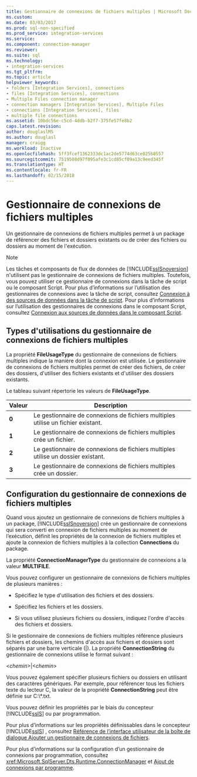 ```yaml
---
title: Gestionnaire de connexions de fichiers multiples | Microsoft Docs
ms.custom: 
ms.date: 03/03/2017
ms.prod: sql-non-specified
ms.prod_service: integration-services
ms.service: 
ms.component: connection-manager
ms.reviewer: 
ms.suite: sql
ms.technology:
- integration-services
ms.tgt_pltfrm: 
ms.topic: article
helpviewer_keywords:
- folders [Integration Services], connections
- files [Integration Services], connections
- Multiple Files connection manager
- connection managers [Integration Services], Multiple Files
- connections [Integration Services], files
- multiple file connections
ms.assetid: 10bdc56e-c5cd-4ddb-b2f7-375fe57fe8b2
caps.latest.revision: 
author: douglaslMS
ms.author: douglasl
manager: craigg
ms.workload: Inactive
ms.openlocfilehash: 5ff3fcef1362333dc1ac2de5774d63ce025b8557
ms.sourcegitcommit: 7519508d97f095afe3c1cd85cf09a13c9eed345f
ms.translationtype: HT
ms.contentlocale: fr-FR
ms.lasthandoff: 02/15/2018
---
```

# <a name="multiple-files-connection-manager"></a>Gestionnaire de connexions de fichiers multiples
  Un gestionnaire de connexions de fichiers multiples permet à un package de référencer des fichiers et dossiers existants ou de créer des fichiers ou dossiers au moment de l'exécution.  
  
> [!NOTE]  
>  Les tâches et composants de flux de données de [!INCLUDE[ssISnoversion](../../includes/ssisnoversion-md.md)] n'utilisent pas le gestionnaire de connexions de fichiers multiples. Toutefois, vous pouvez utiliser ce gestionnaire de connexions dans la tâche de script ou le composant Script. Pour plus d’informations sur l’utilisation des gestionnaires de connexions avec la tâche de script, consultez [Connexion à des sources de données dans la tâche de script](../../integration-services/extending-packages-scripting/task/connecting-to-data-sources-in-the-script-task.md). Pour plus d’informations sur l’utilisation des gestionnaires de connexions dans le composant Script, consultez [Connexion aux sources de données dans le composant Script](../../integration-services/extending-packages-scripting/data-flow-script-component/connecting-to-data-sources-in-the-script-component.md).  
  
## <a name="usage-types-of-the-multiple-files-connection-manager"></a>Types d'utilisations du gestionnaire de connexions de fichiers multiples  
 La propriété **FileUsageType** du gestionnaire de connexions de fichiers multiples indique la manière dont la connexion est utilisée. Le gestionnaire de connexions de fichiers multiples permet de créer des fichiers, de créer des dossiers, d'utiliser des fichiers existants et d'utiliser des dossiers existants.  
  
 Le tableau suivant répertorie les valeurs de **FileUsageType**.  
  
|Valeur|Description|  
|-----------|-----------------|  
|**0**|Le gestionnaire de connexions de fichiers multiples utilise un fichier existant.|  
|**1**|Le gestionnaire de connexions de fichiers multiples crée un fichier.|  
|**2**|Le gestionnaire de connexions de fichiers multiples utilise un dossier existant.|  
|**3**|Le gestionnaire de connexions de fichiers multiples crée un dossier.|  
  
## <a name="configuration-of-the-multiple-files-connection-manager"></a>Configuration du gestionnaire de connexions de fichiers multiples  
 Quand vous ajoutez un gestionnaire de connexions de fichiers multiples à un package, [!INCLUDE[ssISnoversion](../../includes/ssisnoversion-md.md)] crée un gestionnaire de connexions qui sera converti en connexion de fichiers multiples au moment de l’exécution, définit les propriétés de la connexion de fichiers multiples et ajoute la connexion de fichiers multiples à la collection **Connections** du package.  
  
 La propriété **ConnectionManagerType** du gestionnaire de connexions a la valeur **MULTIFILE**.  
  
 Vous pouvez configurer un gestionnaire de connexions de fichiers multiples de plusieurs manières :  
  
-   Spécifiez le type d'utilisation des fichiers et des dossiers.  
  
-   Spécifiez les fichiers et les dossiers.  
  
-   Si vous utilisez plusieurs fichiers ou dossiers, indiquez l'ordre d'accès des fichiers et dossiers.  
  
 Si le gestionnaire de connexions de fichiers multiples référence plusieurs fichiers et dossiers, les chemins d'accès aux fichiers et dossiers sont séparés par une barre verticale (|). La propriété **ConnectionString** du gestionnaire de connexions utilise le format suivant :  
  
 \<*chemin*>|\<*chemin*>  
  
 Vous pouvez également spécifier plusieurs fichiers ou dossiers en utilisant des caractères génériques. Par exemple, pour référencer tous les fichiers texte du lecteur C, la valeur de la propriété **ConnectionString** peut être définie sur C:\\*.txt.  
  
 Vous pouvez définir les propriétés par le biais du concepteur [!INCLUDE[ssIS](../../includes/ssis-md.md)] ou par programmation.  
  
 Pour plus d’informations sur les propriétés définissables dans le concepteur [!INCLUDE[ssIS](../../includes/ssis-md.md)] , consultez [Référence de l’interface utilisateur de la boîte de dialogue Ajouter un gestionnaire de connexions de fichiers](../../integration-services/connection-manager/add-file-connection-manager-dialog-box-ui-reference.md).  
  
 Pour plus d’informations sur la configuration d’un gestionnaire de connexions par programmation, consultez <xref:Microsoft.SqlServer.Dts.Runtime.ConnectionManager> et [Ajout de connexions par programme](../../integration-services/building-packages-programmatically/adding-connections-programmatically.md).  
  
  
